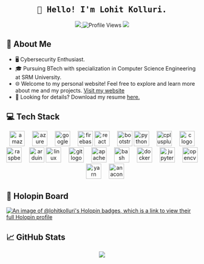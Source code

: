<h2 align="center"><samp>👋 Hello! I'm Lohit Kolluri.</samp></h2>

<p align="center">
  <a href="https://linkedin.com/in/kollurilohit">
    <img src="https://img.shields.io/badge/Connect%20with%20me-%230e76a8?style=for-the-badge&logo=Linkedin&logoColor=white">
  </a>
  <img src="https://komarev.com/ghpvc/?username=lohitkolluri&style=for-the-badge&color=brightgreen" alt="Profile Views">
  <a href="https://lohitkolluri.tech/">
    <img src="https://img.shields.io/badge/Visit%20my%20Website-%233b5998?style=for-the-badge&logo=google-chrome&logoColor=white">
  </a>
</p>

## :wave: About Me
- 🖥 Cybersecurity Enthusiast.
- 🎓 Pursuing BTech with specialization in Computer Science Engineering at SRM University.
- 🌐 Welcome to my personal website! Feel free to explore and learn more about me and my projects. [Visit my website](https://lohitkolluri.tech)
- 📄 Looking for details? Download my resume [here.](https://drive.google.com/file/d/1F2XBez0VWpZ0w_26ChovLkcZt9GVCZte/view)

## :computer: Tech Stack
<div align="center">
  <!-- Cloud Services -->
  <img src="https://cdn.jsdelivr.net/gh/devicons/devicon@latest/icons/amazonwebservices/amazonwebservices-plain-wordmark.svg" height="40" alt="amazonwebservices logo" />
  <img width="12" />
  <img src="https://cdn.jsdelivr.net/gh/devicons/devicon/icons/azure/azure-original.svg" height="40" alt="azure logo" />
  <img width="12" />
  <img src="https://cdn.jsdelivr.net/gh/devicons/devicon/icons/googlecloud/googlecloud-original.svg" height="40" alt="googlecloud logo" />
  <img width="12" />
  <img src="https://cdn.jsdelivr.net/gh/devicons/devicon/icons/firebase/firebase-plain.svg" height="40" alt="firebase logo" />

  <!-- Frontend Technologies -->
  <img src="https://cdn.jsdelivr.net/gh/devicons/devicon/icons/react/react-original.svg" height="40" alt="react logo" />
  <img width="12" />
  <img src="https://cdn.jsdelivr.net/gh/devicons/devicon/icons/bootstrap/bootstrap-original.svg" height="40" alt="bootstrap logo" />

  <!-- Programming Languages -->
  <img src="https://cdn.jsdelivr.net/gh/devicons/devicon/icons/python/python-original.svg" height="40" alt="python logo" />
  <img width="12" />
  <img src="https://cdn.jsdelivr.net/gh/devicons/devicon/icons/cplusplus/cplusplus-original.svg" height="40" alt="cplusplus logo" />
  <img width="12" />
  <img src="https://cdn.jsdelivr.net/gh/devicons/devicon/icons/c/c-original.svg" height="40" alt="c logo" />

  <!-- Hardware and IoT -->
  <img src="https://cdn.jsdelivr.net/gh/devicons/devicon/icons/raspberrypi/raspberrypi-original.svg" height="40" alt="raspberrypi logo" />
  <img width="12" />
  <img src="https://cdn.jsdelivr.net/gh/devicons/devicon/icons/arduino/arduino-original-wordmark.svg" height="40" alt="arduino logo" />

  <!-- Operating Systems and Tools -->
  <img src="https://cdn.jsdelivr.net/gh/devicons/devicon/icons/linux/linux-original.svg" height="40" alt="linux logo" />
  <img width="12" />
  <img src="https://cdn.jsdelivr.net/gh/devicons/devicon/icons/git/git-original.svg" height="40" alt="git logo" />
  <img width="12" />
  <img src="https://cdn.jsdelivr.net/gh/devicons/devicon/icons/apache/apache-original.svg" height="40" alt="apache logo" />
  <img width="12" />
  <img src="https://cdn.jsdelivr.net/gh/devicons/devicon@latest/icons/mongodb/mongodb-plain-wordmark.svg" height="40" alt="bash logo" />
  <img width="12" />
  <img src="https://cdn.jsdelivr.net/gh/devicons/devicon/icons/docker/docker-original.svg" height="40" alt="docker logo" />

  <!-- Data Science and Analysis -->
  <img width="12" />
  <img src="https://cdn.jsdelivr.net/gh/devicons/devicon/icons/jupyter/jupyter-original.svg" height="40" alt="jupyter logo" />
  <img width="12" />
  <img src="https://cdn.jsdelivr.net/gh/devicons/devicon/icons/opencv/opencv-original.svg" height="40" alt="opencv logo" />

  <!-- Package Managers -->
  <img width="12" />
  <img src="https://cdn.jsdelivr.net/gh/devicons/devicon/icons/yarn/yarn-original.svg" height="40" alt="yarn logo" />
  <img width="12" />
  <img src="https://cdn.jsdelivr.net/gh/devicons/devicon/icons/anaconda/anaconda-original.svg" height="40" alt="anaconda logo" />
</div>

## 🎯 Holopin Board
[![An image of @lohitkolluri's Holopin badges, which is a link to view their full Holopin profile](https://holopin.me/lohitkolluri)](https://holopin.io/@lohitkolluri)

## :chart_with_upwards_trend: GitHub Stats
<p align="center">
  <img src="https://git-hub-readme-stats-nu.vercel.app/api?username=lohitkolluri&theme=radical&show_icons=true&bg_color=00000000&rank_icon=github&count_private=true&border_radius=15&hide_title=true">
</p>
